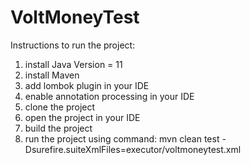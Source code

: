 # VoltMoneyTest

Instructions to run the project:
1. install Java Version = 11
2. install Maven
3. add lombok plugin in your IDE
4. enable annotation processing in your IDE
5. clone the project
6. open the project in your IDE
7. build the project
8. run the project using command: mvn clean test -Dsurefire.suiteXmlFiles=executor/voltmoneytest.xml
